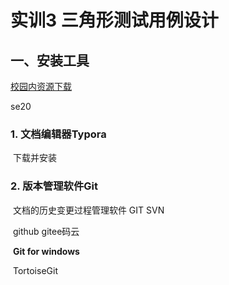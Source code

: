 # 实训3 三角形测试用例设计

## 一、安装工具

[校园内资源下载](ftp://10.6.19.251)

se20



### 1. 文档编辑器Typora

​      下载并安装

### 2. 版本管理软件Git

​    文档的历史变更过程管理软件   GIT   SVN

​    github   gitee码云

​      **Git for windows**

​      TortoiseGit

